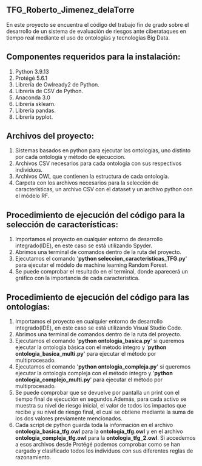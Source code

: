 ## TFG_Roberto_Jimenez_delaTorre
En este proyecto se encuentra el código del trabajo fin de grado sobre el desarrollo de un sistema de evaluación de riesgos ante ciberataques en tiempo real mediante el uso de ontologías y tecnologías Big Data.
## Componentes requeridos para la instalación:
1. Python 3.9.13
2. Protégé 5.6.1
3. Librería de Owlready2 de Python.
4. Librería de CSV de Python.
5. Anaconda 3.0
6. Librería sklearn.
7. Librería pandas.
8. Librería pyplot.
## Archivos del proyecto:
1. Sistemas basados en python para ejecutar las ontologías, uno distinto por cada ontología y método de ejecuccion.
2. Archivos CSV necesarios para cada ontologia con sus respectivos individuos.
3. Archivos OWL que contienen la estructura de cada ontología.
4. Carpeta con los archivos necesarios para la selección de características, un archivo CSV con el dataset y un archivo python con el módelo RF.
## Procedimiento de ejecución del código para la selección de características:
1. Importamos el proyecto en cualquier entorno de desarrollo integrado(IDE), en este caso se está utilizando Spyder.
2. Abrimos una terminal de comandos dentro de la ruta del proyecto.
3. Ejecutamos el comando '**python seleccion_caracteristicas_TFG.py**' para ejecutar el módelo de machine learning Random Forest.
4. Se puede comprobar el resultado en el terminal, donde aparecerá un gráfico con la importancia de cada característica.
## Procedimiento de ejecución del código para las ontologías:
1. Importamos el proyecto en cualquier entorno de desarrollo integrado(IDE), en este caso se está utilizando Visual Studio Code. 
3. Abrimos una terminal de comandos dentro de la ruta del proyecto.
4. Ejecutamos el comando '**python ontologia_basica.py**' si queremos ejecutar la ontología básica con el método íntegro y '**python ontologia_basica_multi.py**' para ejecutar el método por multiprocesado.
5. Ejecutamos el comando '**python ontologia_compleja.py**' si queremos ejecutar la ontología compleja con el método íntegro y '**python ontologia_complejo_multi.py**' para ejecutar el método por multiprocesado.
6. Se puede comprobar que se devuelve por pantalla un print con el tiempo final de ejecución en segundos.Además, para cada activo se muestra su nivel de riesgo   inicial, el valor de todos los impactos que recibe y su nivel de riesgo final, el cual se obtiene mediante la suma de los dos valores previamente mencionados.
7. Cada script de python guarda toda la información en el archivo **ontología_basica_tfg.owl** para la **ontologia_tfg.owl** y en el archivo **ontologia_compleja_tfg.owl** para la **ontologia_tfg_2.owl**. Si accedemos a esos archivos desde Protégé podemos comprobar como se han cargado y clasificado todos los individuos con sus diferentes reglas de razonamiento. 
